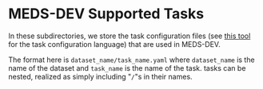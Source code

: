 # MEDS-DEV Supported Tasks

In these subdirectories, we store the task configuration files (see [this
tool](https://github.com/justin13601/ESGPTTaskQuerying/) for the task configuration language) that are used in
MEDS-DEV.

The format here is `dataset_name/task_name.yaml` where `dataset_name` is the name of the dataset and
`task_name` is the name of the task. tasks can be nested, realized as simply including "`/`"s in their names.
